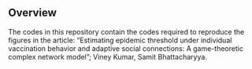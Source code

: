## Overview
The codes in this repository contain the codes required to reproduce the figures in the article: “Estimating epidemic threshold under individual vaccination behavior and adaptive social
connections: A game-theoretic complex network model”; Viney Kumar, Samit Bhattacharyya.
